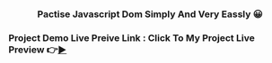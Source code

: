 <h3 align="center">Pactise Javascript Dom Simply And Very Eassly 😀</h3>

### Project Demo Live Preive Link : Click To My Project Live Preview 👉[▶](https://jakaria455173.github.io/pactise-js-dom-very-eassly/)
